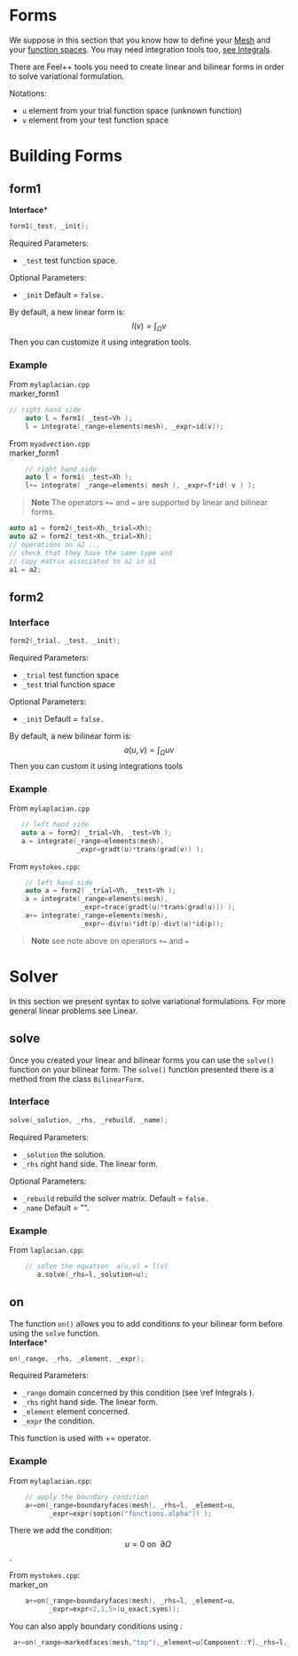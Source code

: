 Forms
======


We suppose in this section that you know how to define your [Mesh](mesh.md) and your [function spaces](spaces.md). You may need integration tools too, [see  Integrals](integrals.md).

There are Feel++ tools you need to create linear and bilinear forms in order to solve variational formulation.

Notations:
* `u`  element from your trial function space (unknown function)
* `v`  element from your test function space

# Building Forms
## form1
**Interface***
```cpp
form1(_test, _init);
```
Required Parameters:
* `_test`  test function space.

Optional Parameters:
* `_init`  Default = `false.`

By default, a new linear form is:
$$
l(v)=\int_\Omega v
$$
Then you can customize it using integration tools.

### Example
From `mylaplacian.cpp`   
marker_form1   

```c++   
// right hand side
    auto l = form1( _test=Vh );
    l = integrate(_range=elements(mesh), _expr=id(v));
```

From `myadvection.cpp`   
marker_form1   

```c++
    // right hand side
    auto l = form1( _test=Xh );
    l+= integrate( _range=elements( mesh ), _expr=f*id( v ) );
```




> **Note** The operators `+=` and `=` are supported by linear and bilinear forms.
```cpp
auto a1 = form2(_test=Xh,_trial=Xh);
auto a2 = form2(_test=Xh,_trial=Xh);
// operations on a2 ...
// check that they have the same type and 
// copy matrix associated to a2 in a1
a1 = a2; 
```


## form2 
### Interface
```cpp
form2(_trial, _test, _init);
```
Required Parameters:
* `_trial`  test function space
* `_test`  trial function space

Optional Parameters:
* `_init`  Default = `false.`

By default, a new bilinear form is:
$$
a(u,v)=\int_\Omega uv
$$
Then you can custom it using integrations tools

### Example
From `mylaplacian.cpp`   
 
 ```c++
    // left hand side
    auto a = form2( _trial=Vh, _test=Vh );
    a = integrate(_range=elements(mesh),
                  _expr=gradt(u)*trans(grad(v)) );

 ```

From `mystokes.cpp`:   

```c++
    // left hand side
    auto a = form2( _trial=Vh, _test=Vh );
    a = integrate(_range=elements(mesh),
                  _expr=trace(gradt(u)*trans(grad(u))) );
    a+= integrate(_range=elements(mesh),
                  _expr=-div(u)*idt(p)-divt(u)*id(p));

```

> **Note** see note above on operators `+=` and `=`




# Solver 

In this section we present syntax to solve variational formulations. For more general linear problems see  Linear.

## solve 

Once you created your linear and bilinear forms you can use the `solve()`  function on your bilinear form. The `solve()`  function presented there is a method from the class `BilinearForm.` 

### Interface

```cpp
solve(_solution, _rhs, _rebuild, _name);
```
Required Parameters:
* `_solution`  the solution.
* `_rhs`  right hand side. The linear form.

Optional Parameters:
* `_rebuild`  rebuild the solver matrix. Default = `false.`
* `_name`  Default = "".

### Example
From `laplacian.cpp`:   


 ```c++
     // solve the equation  a(u,v) = l(v)  
        a.solve(_rhs=l,_solution=u);
```

## on 
The function `on()`  allows you to add conditions to your bilinear form before using the `solve`  function.<br>
**Interface***
```cpp
on(_range, _rhs, _element, _expr);
```
Required Parameters:
* `_range`  domain concerned by this condition (see \ref Integrals ).
* `_rhs`  right hand side. The linear form.
* `_element`  element concerned.
* `_expr`  the condition.

This function is used with += operator.

### Example
From `mylaplacian.cpp`:   
  
```c++
    // apply the boundary condition
    a+=on(_range=boundaryfaces(mesh), _rhs=l, _element=u,
          _expr=expr(soption("functions.alpha")) );
```

There we add the condition: $$ u  =  0  \text{ on }\;\partial\Omega \;$$.

From `mystokes.cpp`:   
marker_on   
```c++
    a+=on(_range=boundaryfaces(mesh), _rhs=l, _element=u,
          _expr=expr<2,1,5>(u_exact,syms));
```

You can also apply boundary conditions using :
 ```cpp
  a+=on(_range=markedfaces(mesh,"top"),_element=u[Component::Y],_rhs=l,_expr=cst(0.))
```
